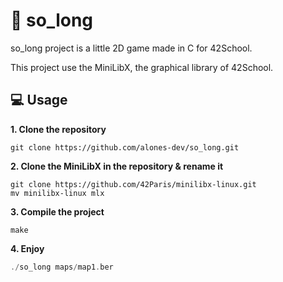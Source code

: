 # 🚀 so_long
so_long project is a little 2D game made in C for 42School.

This project use the MiniLibX, the graphical library of 42School.

## 💻 Usage
**1. Clone the repository**
```
git clone https://github.com/alones-dev/so_long.git
```
**2. Clone the MiniLibX in the repository & rename it**
```
git clone https://github.com/42Paris/minilibx-linux.git
mv minilibx-linux mlx
```
**3. Compile the project**
```
make
```
**4. Enjoy**
```c
./so_long maps/map1.ber
```

